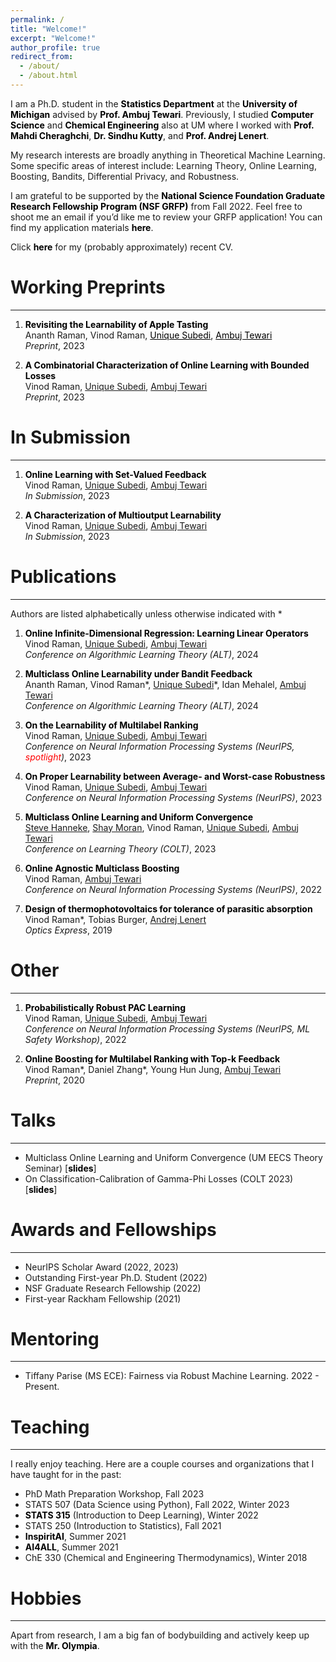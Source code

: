 ```yaml
---
permalink: /
title: "Welcome!"
excerpt: "Welcome!"
author_profile: true
redirect_from: 
  - /about/
  - /about.html
---
```


I am a Ph.D. student in the <b><a href="https://lsa.umich.edu/stats" style="color: black;text-decoration: none">Statistics Department</a></b> at the <b><a href="https://umich.edu/" style="color: black;text-decoration: none">University of Michigan</a></b> advised by <b><a href="https://ambujtewari.github.io" style="color: black;text-decoration: none">Prof. Ambuj Tewari</a></b>. Previously, I studied <b><a href="https://cse.engin.umich.edu/" style="color: black;text-decoration: none">Computer Science</a></b> and <b><a href="https://che.engin.umich.edu/" style="color: black;text-decoration: none">Chemical Engineering</a></b> also at UM where I worked with <b><a href="https://mahdi.ch" style="color: black;text-decoration: none">Prof. Mahdi Cheraghchi</a></b>, <b><a href="https://web.eecs.umich.edu/~skutty/" style="color: black;text-decoration: none">Dr. Sindhu Kutty</a></b>, and <b><a href="https://lenert.engin.umich.edu" style="color: black;text-decoration: none">Prof. Andrej Lenert</a></b>.  

My research interests are broadly anything in Theoretical Machine Learning. Some specific areas of interest include: Learning Theory, Online Learning, Boosting, Bandits, Differential Privacy, and Robustness. 

I am grateful to be supported by the <b><a href="https://www.nsfgrfp.org" style="color: black;text-decoration: none">National Science Foundation Graduate Research Fellowship Program (NSF GRFP)</a></b> from Fall 2022. Feel free to shoot me an email if you’d like me to review your GRFP application! You can find my application materials <b><a href="https://drive.google.com/drive/folders/1o56kOfXVsy64bpcfqegah3f4R85IvN82?usp=sharing" style="color: black;text-decoration: none">here</a></b>.

Click <b><a href="http://vinodkraman.github.io/files/Raman_CV.pdf" style="color: black;text-decoration: none">here</a></b> for my (probably approximately) recent CV.

# Working Preprints
---
1. <b><a href="https://arxiv.org/abs/2310.19064" style="color: black;text-decoration: none">Revisiting the Learnability of Apple Tasting</a></b>\
    Ananth Raman, Vinod Raman, <a href="https://unique-subedi.github.io" style="color: black;">Unique Subedi</a>, <a href="https://ambujtewari.github.io" style="color: black;">Ambuj Tewari</a>\
    _Preprint_, 2023

2. <b><a href="https://arxiv.org/abs/2307.03816" style="color: black;text-decoration: none">A Combinatorial Characterization of Online Learning with Bounded Losses</a></b>  
    Vinod Raman, [Unique Subedi](https://unique-subedi.github.io), [Ambuj Tewari](https://ambujtewari.github.io)  
    _Preprint_, 2023  

# In Submission
---
1. <b><a href="https://arxiv.org/abs/2306.06247" style="color: black;text-decoration: none">Online Learning with Set-Valued Feedback</a></b>  
    Vinod Raman, [Unique Subedi](https://unique-subedi.github.io), [Ambuj Tewari](https://ambujtewari.github.io)  
    _In Submission_, 2023  

2. <b><a href="https://arxiv.org/abs/2301.02729" style="color: black;text-decoration: none">A Characterization of Multioutput Learnability</a></b>\
    Vinod Raman, [Unique Subedi](https://unique-subedi.github.io), [Ambuj Tewari](https://ambujtewari.github.io)  
    _In Submission_, 2023  

# Publications
---
Authors are listed alphabetically unless otherwise indicated with \*

1. <b><a href="https://arxiv.org/abs/2309.06548" style="color: black;text-decoration: none">Online Infinite-Dimensional Regression: Learning Linear Operators</a></b>    
    Vinod Raman, [Unique Subedi](https://unique-subedi.github.io), [Ambuj Tewari](https://ambujtewari.github.io)  
    _Conference on Algorithmic Learning Theory (ALT)_, 2024  

2. <b><a href="https://arxiv.org/abs/2308.04620" style="color: black;text-decoration: none">Multiclass Online Learnability under Bandit Feedback</a></b>  
    Ananth Raman, Vinod Raman\*, [Unique Subedi](https://unique-subedi.github.io)\*, Idan Mehalel, [Ambuj Tewari](https://ambujtewari.github.io)\
    _Conference on Algorithmic Learning Theory (ALT)_, 2024  

4. <b><a href="https://arxiv.org/abs/2304.03337" style="color: black;text-decoration: none">On the Learnability of Multilabel Ranking</a></b>  
    Vinod Raman, [Unique Subedi](https://unique-subedi.github.io), [Ambuj Tewari](https://ambujtewari.github.io)  
    _Conference on Neural Information Processing Systems (NeurIPS, <span style="color: red">spotlight</span>)_, 2023  

5. <b><a href="https://arxiv.org/abs/2211.05656" style="color: black;text-decoration: none">On Proper Learnability between Average- and Worst-case Robustness</a></b>
    Vinod Raman, [Unique Subedi](https://unique-subedi.github.io), [Ambuj Tewari](https://ambujtewari.github.io)  
    _Conference on Neural Information Processing Systems (NeurIPS)_, 2023  

6. <b><a href="https://arxiv.org/abs/2303.17716" style="color: black;text-decoration: none">Multiclass Online Learning and Uniform Convergence</a></b>   
    [Steve Hanneke](https://stevehanneke.com), [Shay Moran](https://csaws.cs.technion.ac.il/~shaymrn/), Vinod Raman, [Unique Subedi](https://unique-subedi.github.io), [Ambuj Tewari](https://ambujtewari.github.io)  
    _Conference on Learning Theory (COLT)_, 2023  

7. <b><a href="https://arxiv.org/abs/2205.15113" style="color: black;text-decoration: none">Online Agnostic Multiclass Boosting</a></b>   
    Vinod Raman, [Ambuj Tewari](https://ambujtewari.github.io)  
    _Conference on Neural Information Processing Systems (NeurIPS)_, 2022  

8. <b><a href="https://opg.optica.org/oe/fulltext.cfm?uri=oe-27-22-31757&id=422403" style="color: black;text-decoration: none">Design of thermophotovoltaics for tolerance of parasitic absorption</a></b>  
    Vinod Raman\*, Tobias Burger, [Andrej Lenert](https://lenert.engin.umich.edu)  
    _Optics Express_, 2019  

# Other
---
1. <b><a href="https://drive.google.com/file/d/1c-UFjDTe2qJd31ewZQ7dsx8d42YVa8v-/view?usp=share_link" style="color: black;text-decoration: none">Probabilistically Robust PAC Learning</a></b>  
    Vinod Raman, [Unique Subedi](https://unique-subedi.github.io), [Ambuj Tewari](https://ambujtewari.github.io)  
    _Conference on Neural Information Processing Systems (NeurIPS, ML Safety Workshop)_, 2022  

2. <b><a href="https://arxiv.org/abs/1910.10937" style="color: black;text-decoration: none">Online Boosting for Multilabel Ranking with Top-k Feedback</a></b>  
    Vinod Raman\*, Daniel Zhang\*, Young Hun Jung, [Ambuj Tewari](https://ambujtewari.github.io)  
    _Preprint_, 2020  

# Talks
---
- Multiclass Online Learning and Uniform Convergence (UM EECS Theory Seminar)  [<b><a href="https://drive.google.com/file/d/1YYH1xC_CDVVpjrbjUNPXMQvojB6XomtV/view?usp=sharing" style="color: black;text-decoration: none">slides</a></b>]
- On Classification-Calibration of Gamma-Phi Losses (COLT 2023) [<b><a href="https://drive.google.com/file/d/1odpiQMefHoLJbHs6HLIpS6e0wM8FKEzs/view?usp=sharing" style="color: black;text-decoration: none">slides</a></b>]

# Awards and Fellowships
---
- NeurIPS Scholar Award (2022, 2023)
- Outstanding First-year Ph.D. Student (2022)
- NSF Graduate Research Fellowship (2022)
- First-year Rackham Fellowship (2021)

# Mentoring
---
- Tiffany Parise (MS ECE): Fairness via Robust Machine Learning. 2022 - Present.  

# Teaching
---
I really enjoy teaching. Here are a couple courses and organizations that I have taught for in the past: 
- PhD Math Preparation Workshop, Fall 2023 
- STATS 507 (Data Science using Python), Fall 2022, Winter 2023
- <b><a href="https://ambujtewari.github.io/stats315-winter2022/" style="color: black;text-decoration: none">STATS 315</a></b> (Introduction to Deep Learning), Winter 2022
- STATS 250 (Introduction to Statistics), Fall 2021
- <b><a href="https://www.inspiritai.com" style="color: black;text-decoration: none">InspiritAI</a></b>, Summer 2021
- <b><a href="https://ai-4-all.org" style="color: black;text-decoration: none">AI4ALL</a></b>, Summer 2021
- ChE 330 (Chemical and Engineering Thermodynamics), Winter 2018

# Hobbies
---
Apart from research, I am a big fan of bodybuilding and actively keep up with the <b><a href="https://mrolympia.com" style="color: black;text-decoration: none">Mr. Olympia</a></b>.



